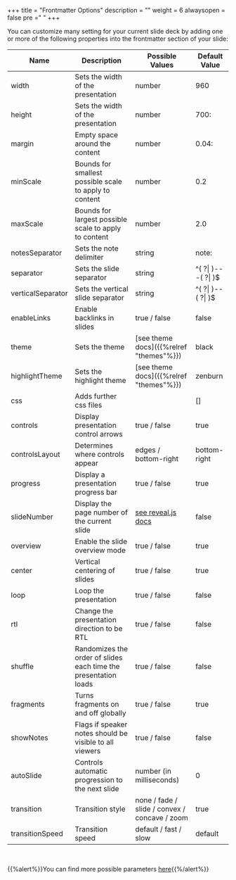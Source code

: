 +++
title = "Frontmatter Options"
description = ""
weight = 6
alwaysopen = false
pre ="<i class='fa fa-hashtag' ></i> "
+++

You can customize many setting for your current slide deck by adding one or more of the following properties into the frontmatter section of your slide:

Name | Description | Possible Values | Default Value
------------ | ------------ | ------------ | ------------
width | Sets the width of the presentation | number | 960
height | Sets the width of the presentation | number | 700:
margin | Empty space around the content | number | 0.04:
minScale | Bounds for smallest possible scale to apply to content | number | 0.2
maxScale | Bounds for largest possible scale to apply to content | number | 2.0
notesSeparator | Sets the note delimiter | string | note:
separator | Sets the slide separator | string | ^( ?\| )---( ?\| )$
verticalSeparator | Sets the vertical slide separator | string | ^( ?\| )--( ?\| )$
enableLinks | Enable backlinks in slides | true / false | false
theme | Sets the theme | [see theme docs]({{%relref "themes"%}}) | black
highlightTheme | Sets the highlight theme | [see theme docs]({{%relref "themes"%}}) | zenburn
css | Adds further css files |  | []
controls | Display presentation control arrows | true / false | true
controlsLayout | Determines where controls appear | edges / bottom-right | bottom-right
progress | Display a presentation progress bar | true / false | true
slideNumber | Display the page number of the current slide | [see reveal.js docs](https://revealjs.com/config/) | false
overview | Enable the slide overview mode | true / false | true
center | Vertical centering of slides | true / false | true
loop | Loop the presentation | true / false | false
rtl | Change the presentation direction to be RTL | true / false | false
shuffle | Randomizes the order of slides each time the presentation loads | true / false | false
fragments | Turns fragments on and off globally | true / false | true
showNotes | Flags if speaker notes should be visible to all viewers | true / false | false
autoSlide | Controls automatic progression to the next slide | number (in milliseconds) | 0
transition | Transition style | none / fade / slide / convex / concave / zoom | true
transitionSpeed | Transition speed | default / fast / slow | default


<br>

{{%alert%}}You can find more possible parameters [here](https://revealjs.com/config/){{%/alert%}}
